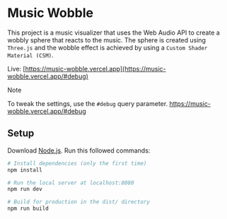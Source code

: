 # Music Wobble

This project is a music visualizer that uses the Web Audio API to create a wobbly sphere that reacts to the music. The sphere is created using `Three.js` and the wobble effect is achieved by using a `Custom Shader Material (CSM)`.

Live: [https://music-wobble.vercel.app](https://music-wobble.vercel.app/#debug)

> [!NOTE]
> To tweak the settings, use the `#debug` query parameter. 
> https://music-wobble.vercel.app/#debug

## Setup

Download [Node.js](https://nodejs.org/en/download/).
Run this followed commands:

```bash
# Install dependencies (only the first time)
npm install

# Run the local server at localhost:8080
npm run dev

# Build for production in the dist/ directory
npm run build
```
